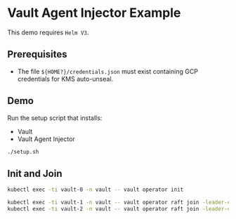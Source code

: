 # Vault Agent Injector Example

This demo requires `Helm V3`.

## Prerequisites

* The file `${HOME?}/credentials.json` must exist containing GCP credentials for KMS auto-unseal.

## Demo

Run the setup script that installs:

* Vault
* Vault Agent Injector

```bash
./setup.sh
```

## Init and Join

```bash
kubectl exec -ti vault-0 -n vault -- vault operator init
```

```bash
kubectl exec -ti vault-1 -n vault -- vault operator raft join -leader-ca-cert=@/vault/userconfig/tls-test-server/ca.crt https://vault-0.vault-internal:8200
kubectl exec -ti vault-2 -n vault -- vault operator raft join -leader-ca-cert=@/vault/userconfig/tls-test-server/ca.crt https://vault-0.vault-internal:8200
```
